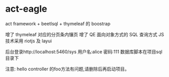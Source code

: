# act-eagle
act framework + beetlsql + thymeleaf 的 boostrap

增了 thymeleaf 对应的分页条内镶页
增了 QE 面向对象方式的 SQL 查询方式
JS技术采用 riotjs 及 layui

后台登录http://localhost:5460/sys
用户名:alice
密码:111
数据库脚本在项目sql目录下

注意: hello controller 的foo方法有问题,请删除后再启动项目。

  
